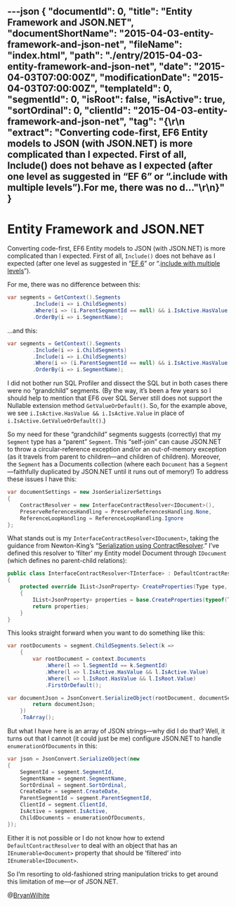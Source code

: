 ---json
{
  "documentId": 0,
  "title": "Entity Framework and JSON.NET",
  "documentShortName": "2015-04-03-entity-framework-and-json-net",
  "fileName": "index.html",
  "path": "./entry/2015-04-03-entity-framework-and-json-net",
  "date": "2015-04-03T07:00:00Z",
  "modificationDate": "2015-04-03T07:00:00Z",
  "templateId": 0,
  "segmentId": 0,
  "isRoot": false,
  "isActive": true,
  "sortOrdinal": 0,
  "clientId": "2015-04-03-entity-framework-and-json-net",
  "tag": "{\r\n  \"extract\": \"Converting code-first, EF6 Entity models to JSON (with JSON.NET) is more complicated than I expected. First of all, Include() does not behave as I expected (after one level as suggested in “EF 6” or “.include with multiple levels”).For me, there was no d...\"\r\n}"
}
---

# Entity Framework and JSON.NET

Converting code-first, EF6 Entity models to JSON (with JSON.NET) is more complicated than I expected. First of all, `Include()` does not behave as I expected (after one level as suggested in “[EF 6](https://entityframework.codeplex.com/workitem/2256)” or “.[include with multiple levels](https://entityframework.codeplex.com/discussions/436875)”).

For me, there was no difference between this:

```c#
var segments = GetContext().Segments
        .Include(i => i.ChildSegments)
        .Where(i => (i.ParentSegmentId == null) && i.IsActive.HasValue && i.IsActive.Value)
        .OrderBy(i => i.SegmentName);
```

…and this:

```c#
var segments = GetContext().Segments
        .Include(i => i.ChildSegments)
        .Include(i => i.ChildSegments)
        .Where(i => (i.ParentSegmentId == null) && i.IsActive.HasValue && i.IsActive.Value)
        .OrderBy(i => i.SegmentName);
```

I did not bother run SQL Profiler and dissect the SQL but in both cases there were no “grandchild” segments. (By the way, it’s been a few years so I should help to mention that EF6 over SQL Server still does not support the Nullable extension method `GetValueOrDefault()`. So, for the example above, we see `i.IsActive.HasValue && i.IsActive.Value` in place of `i.IsActive.GetValueOrDefault()`.)

So my need for these “grandchild” segments suggests (correctly) that my `Segment` type has a “parent” `Segment`. This “self-join” can cause JSON.NET to throw a circular-reference exception and/or an out-of-memory exception (as it travels from parent to children—and children of children). Moreover, the `Segment` has a Documents collection (where each `Document` has a `Segment`—faithfully duplicated by JSON.NET until it runs out of memory!) To address these issues I have this:

```c#
var documentSettings = new JsonSerializerSettings
{
    ContractResolver = new InterfaceContractResolver<IDocument>(),
    PreserveReferencesHandling = PreserveReferencesHandling.None,
    ReferenceLoopHandling = ReferenceLoopHandling.Ignore
};
```

What stands out is my `InterfaceContractResolver<IDocument>`, taking the guidance from Newton-King’s “[Serialization using ContractResolver](http://www.newtonsoft.com/json/help/html/ContractResolver.htm).” I’ve defined this resolver to ‘filter’ my Entity model Document through `IDocument` (which defines no parent-child relations):

```c#
public class InterfaceContractResolver<TInterface> : DefaultContractResolver where TInterface : class
{
    protected override IList<JsonProperty> CreateProperties(Type type, MemberSerialization memberSerialization)
    {
        IList<JsonProperty> properties = base.CreateProperties(typeof(TInterface), memberSerialization);
        return properties;
    }
}
```

This looks straight forward when you want to do something like this:

```c#
var rootDocuments = segment.ChildSegments.Select(k =>
    {
        var rootDocument = context.Documents
            .Where(l => l.SegmentId == k.SegmentId)
            .Where(l => l.IsActive.HasValue && l.IsActive.Value)
            .Where(l => l.IsRoot.HasValue && l.IsRoot.Value)
            .FirstOrDefault();

var documentJson = JsonConvert.SerializeObject(rootDocument, documentSettings);
        return documentJson;
    })
    .ToArray();
```

But what I have here is an array of JSON strings—why did I do that? Well, it turns out that I cannot (it could just be me) configure JSON.NET to handle `enumerationOfDocuments` in this:

```c#
var json = JsonConvert.SerializeObject(new
{
    SegmentId = segment.SegmentId,
    SegmentName = segment.SegmentName,
    SortOrdinal = segment.SortOrdinal,
    CreateDate = segment.CreateDate,
    ParentSegmentId = segment.ParentSegmentId,
    ClientId = segment.ClientId,
    IsActive = segment.IsActive,
    ChildDocuments = enumerationOfDocuments,
});
```

Either it is not possible or I do not know how to extend `DefaultContractResolver` to deal with an object that has an `IEnumerable<Document>` property that should be ‘filtered’ into `IEnumerable<IDocument>`.

So I’m resorting to old-fashioned string manipulation tricks to get around this limitation of me—or of JSON.NET.

@[BryanWilhite](https://twitter.com/BryanWilhite)

